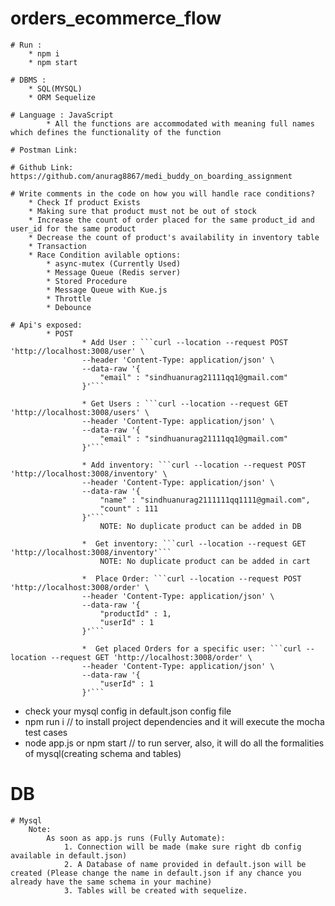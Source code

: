 # orders_ecommerce_flow

    # Run :
        * npm i
        * npm start
        
    # DBMS :
        * SQL(MYSQL)
        * ORM Sequelize

    # Language : JavaScript
            * All the functions are accommodated with meaning full names which defines the functionality of the function

    # Postman Link: 
    
    # Github Link: https://github.com/anurag8867/medi_buddy_on_boarding_assignment

    # Write comments in the code on how you will handle race conditions?
        * Check If product Exists
        * Making sure that product must not be out of stock
        * Increase the count of order placed for the same product_id and user_id for the same product
        * Decrease the count of product's availability in inventory table
        * Transaction
        * Race Condition avilable options:
            * async-mutex (Currently Used)
            * Message Queue (Redis server)
            * Stored Procedure
            * Message Queue with Kue.js
            * Throttle
            * Debounce
    
    # Api's exposed:
            * POST
                    * Add User : ```curl --location --request POST 'http://localhost:3008/user' \
                    --header 'Content-Type: application/json' \
                    --data-raw '{
                        "email" : "sindhuanurag21111qq1@gmail.com"
                    }'```

                    * Get Users : ```curl --location --request GET 'http://localhost:3008/users' \
                    --header 'Content-Type: application/json' \
                    --data-raw '{
                        "email" : "sindhuanurag21111qq1@gmail.com"
                    }'``` 

                    * Add inventory: ```curl --location --request POST 'http://localhost:3008/inventory' \
                    --header 'Content-Type: application/json' \
                    --data-raw '{
                        "name" : "sindhuanurag2111111qq1111@gmail.com",
                        "count" : 111
                    }'```
                        NOTE: No duplicate product can be added in DB

                    *  Get inventory: ```curl --location --request GET 'http://localhost:3008/inventory'```
                        NOTE: No duplicate product can be added in cart

                    *  Place Order: ```curl --location --request POST 'http://localhost:3008/order' \
                    --header 'Content-Type: application/json' \
                    --data-raw '{
                        "productId" : 1,
                        "userId" : 1
                    }'```

                    *  Get placed Orders for a specific user: ```curl --location --request GET 'http://localhost:3008/order' \
                    --header 'Content-Type: application/json' \
                    --data-raw '{
                        "userId" : 1
                    }'```


<MYSQL installed is required>

* check your mysql config in default.json config file
* npm run i // to install project dependencies and it will execute the mocha test cases
* node app.js or npm start // to run server, also, it will do all the formalities of mysql(creating schema and tables)

# DB
    # Mysql
        Note: 
            As soon as app.js runs (Fully Automate):
                1. Connection will be made (make sure right db config available in default.json)
                2. A Database of name provided in default.json will be created (Please change the name in default.json if any chance you already have the same schema in your machine)
                3. Tables will be created with sequelize.

